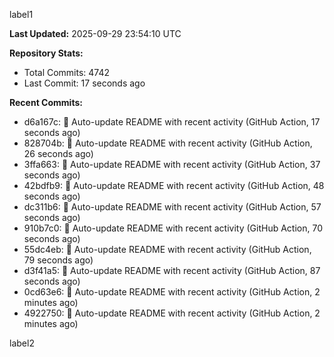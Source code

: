
label1 
<!-- ACTIVITY_START -->
**Last Updated:** 2025-09-29 23:54:10 UTC

**Repository Stats:**
- Total Commits: 4742
- Last Commit: 17 seconds ago

**Recent Commits:**
- d6a167c: 🤖 Auto-update README with recent activity (GitHub Action, 17 seconds ago)
- 828704b: 🤖 Auto-update README with recent activity (GitHub Action, 26 seconds ago)
- 3ffa663: 🤖 Auto-update README with recent activity (GitHub Action, 37 seconds ago)
- 42bdfb9: 🤖 Auto-update README with recent activity (GitHub Action, 48 seconds ago)
- dc311b6: 🤖 Auto-update README with recent activity (GitHub Action, 57 seconds ago)
- 910b7c0: 🤖 Auto-update README with recent activity (GitHub Action, 70 seconds ago)
- 55dc4eb: 🤖 Auto-update README with recent activity (GitHub Action, 79 seconds ago)
- d3f41a5: 🤖 Auto-update README with recent activity (GitHub Action, 87 seconds ago)
- 0cd63e6: 🤖 Auto-update README with recent activity (GitHub Action, 2 minutes ago)
- 4922750: 🤖 Auto-update README with recent activity (GitHub Action, 2 minutes ago)
<!-- ACTIVITY_END -->

label2
